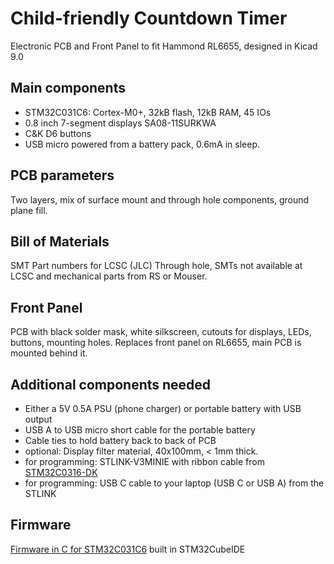 # Child-friendly Countdown Timer  
Electronic PCB and Front Panel to fit Hammond RL6655, designed in Kicad 9.0

## Main components
 - STM32C031C6: Cortex-M0+, 32kB flash, 12kB RAM, 45 IOs
 - 0.8 inch 7-segment displays SA08-11SURKWA
 - C&K D6 buttons
 - USB micro powered from a battery pack, 0.6mA in sleep.

## PCB parameters
Two layers, mix of surface mount and through hole components, ground plane fill.

## Bill of Materials
SMT Part numbers for LCSC (JLC) 
Through hole, SMTs not available at LCSC and mechanical parts from RS or Mouser.

## Front Panel
PCB with black solder mask, white silkscreen, cutouts for displays, LEDs, buttons, mounting holes. Replaces front panel on RL6655, main PCB is mounted behind it.

## Additional components needed
 - Either a 5V 0.5A PSU (phone charger) or portable battery with USB output
 - USB A to USB micro short cable for the portable battery
 - Cable ties to hold battery back to back of PCB
 - optional: Display filter material, 40x100mm, < 1mm thick.
 - for programming: STLINK-V3MINIE with ribbon cable from [STM32C0316-DK](https://www.st.com/en/evaluation-tools/stm32c0316-dk.html)
 - for programming: USB C cable to your laptop (USB C or USB A) from the STLINK

## Firmware
[Firmware in C for STM32C031C6](https://github.com/MartinCowen/countdown-timer-firmware) built in STM32CubeIDE
